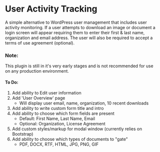 # User Activity Tracking

A simple alternative to WordPress user management that includes user activity monitoring. If a user attempts to download an image or document a login screen will appear requiring them to enter their first & last name, organization and email address. The user will also be required to accept a terms of use agreement (optional).

### Note:
This plugin is still in it's very early stages and is not recommended for use on any production environment.


#### To Do:
1. Add ability to Edit user information
2. Add 'User Overview' page
	* Will display user email, name, organization, 10 recent downloads
3. Add ability to write custom form title and intro
4. Add ability to choose which form fields are present
	* Default: First Name, Last Name, Email
	* Optional: Organization, License Agreement
5. Add custom styles/markup for modal window (currently relies on Bootstrap)
6. Add ability to choose which types of documents to "gate"
	* PDF, DOCX, RTF, HTML, JPG, PNG, GIF
